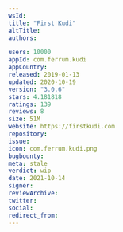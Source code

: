 ```yaml
---
wsId: 
title: "First Kudi"
altTitle: 
authors:

users: 10000
appId: com.ferrum.kudi
appCountry: 
released: 2019-01-13
updated: 2020-10-19
version: "3.0.6"
stars: 4.181818
ratings: 139
reviews: 8
size: 51M
website: https://firstkudi.com
repository: 
issue: 
icon: com.ferrum.kudi.png
bugbounty: 
meta: stale
verdict: wip
date: 2021-10-14
signer: 
reviewArchive:
twitter: 
social:
redirect_from:
---
```


